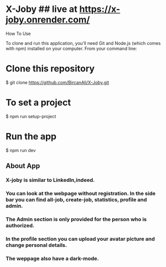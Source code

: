 # X-Joby ## live at https://x-joby.onrender.com/

How To Use

To clone and run this application, you'll need Git and Node.js (which comes with npm) installed on your computer. From your command line:

# Clone this repository
$ git clone https://github.com/BircanAli/X-Joby.git

# To set a project
$ npm run setup-project

# Run the app
$ npm run dev

## About App
### X-joby is similar to LinkedIn,indeed.
### You can look at the webpage without registration. In the side bar you can find all-job, create-job, statistics, profile and admin.
### The Admin section is only provided for the person who is authorized.
### In the profile section you can upload your avatar picture and change personal details.
### The weppage also have a dark-mode.


